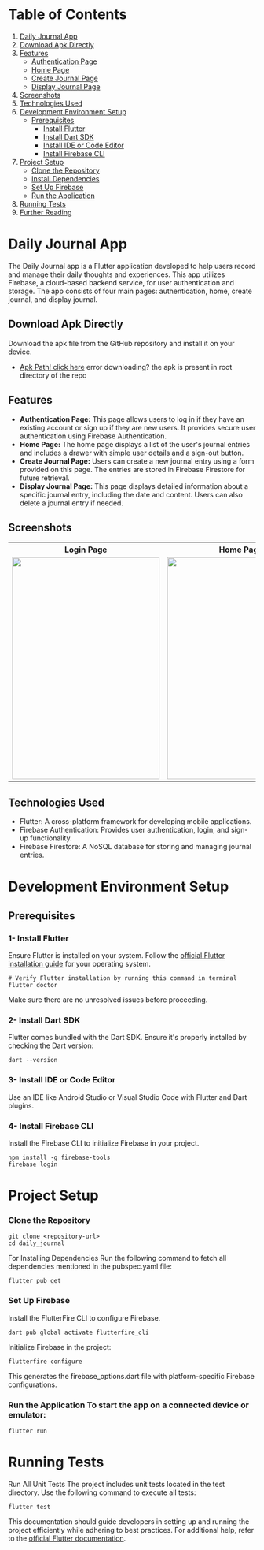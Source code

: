 # Table of Contents

1. [Daily Journal App](#daily-journal-app)
2. [Download Apk Directly](#download-apk-directly)
3. [Features](#features)
   - [Authentication Page](#authentication-page)
   - [Home Page](#home-page)
   - [Create Journal Page](#create-journal-page)
   - [Display Journal Page](#display-journal-page)
4. [Screenshots](#screenshots)
5. [Technologies Used](#technologies-used)
6. [Development Environment Setup](#development-environment-setup)
   - [Prerequisites](#prerequisites)
     - [Install Flutter](#1--install-flutter)
     - [Install Dart SDK](#2--install-dart-sdk)
     - [Install IDE or Code Editor](#3--install-ide-or-code-editor)
     - [Install Firebase CLI](#4--install-firebase-cli)
7. [Project Setup](#project-setup)
   - [Clone the Repository](#clone-the-repository)
   - [Install Dependencies](#for-installing-dependencies-run-the-following-command-to-fetch-all-dependencies-mentioned-in-the-pubspecyaml-file)
   - [Set Up Firebase](#set-up-firebase)
   - [Run the Application](#run-the-application-to-start-the-app-on-a-connected-device-or-emulator)
8. [Running Tests](#running-tests)
9. [Further Reading](#further-reading)

<h1>Daily Journal App</h1>

<p>The Daily Journal app is a Flutter application developed to help users record and manage their daily thoughts and experiences. This app utilizes Firebase, a cloud-based backend service, for user authentication and storage. The app consists of four main pages: authentication, home, create journal, and display journal.</p>

<h2>Download Apk Directly</h2>
<p>Download the apk file from the GitHub repository and install it on your device.</p>
    
- [Apk Path! click here](./app-release.apk) 
error downloading? the apk is present in root directory of the repo

<h2>Features</h2>

<ul>
  <li><strong>Authentication Page:</strong> This page allows users to log in if they have an existing account or sign up if they are new users. It provides secure user authentication using Firebase Authentication.</li>
  <li><strong>Home Page:</strong> The home page displays a list of the user's journal entries and includes a drawer with simple user details and a sign-out button.</li>
  <li><strong>Create Journal Page:</strong> Users can create a new journal entry using a form provided on this page. The entries are stored in Firebase Firestore for future retrieval.</li>
  <li><strong>Display Journal Page:</strong> This page displays detailed information about a specific journal entry, including the date and content. Users can also delete a journal entry if needed.</li>
</ul>

<h2>Screenshots</h2>

<table>
  <tr>
    <th>Login Page</th>
    <th>Home Page</th>
    <th>Create Journal Page</th>
    <th>Display Journal Page</th>

  </tr>
  <tr>
    <td><img src="https://github.com/user-attachments/assets/0206d1f9-986e-4f47-93c4-94928ef507b8" width="300" height="450" /></td>
    <td><img src="https://github.com/user-attachments/assets/1eefec8d-c9ab-42dc-8f52-fc2524718a78" width="300" height="450"/></td>
    <td><img src="https://github.com/user-attachments/assets/727886dd-bf01-47de-a16a-03280befcc38" width="300" height="450" /></td>
    <td><img src="https://github.com/user-attachments/assets/386e0f3e-7d91-4f71-bd04-99bbef2026ba" width="300" height="450" /></td>
  </tr>
</table>

<h2>Technologies Used</h2>

<ul>
  <li>Flutter: A cross-platform framework for developing mobile applications.</li>
  <li>Firebase Authentication: Provides user authentication, login, and sign-up functionality.</li>
  <li>Firebase Firestore: A NoSQL database for storing and managing journal entries.</li>
</ul>

# Development Environment Setup

## Prerequisites

### 1- Install Flutter

Ensure Flutter is installed on your system. Follow the [official Flutter installation guide](https://docs.flutter.dev/get-started/install) for your operating system.

    # Verify Flutter installation by running this command in terminal
    flutter doctor

Make sure there are no unresolved issues before proceeding.

### 2- Install Dart SDK

Flutter comes bundled with the Dart SDK. Ensure it's properly installed by checking the Dart version:

    dart --version

### 3- Install IDE or Code Editor

Use an IDE like Android Studio or Visual Studio Code with Flutter and Dart plugins.

### 4- Install Firebase CLI

Install the Firebase CLI to initialize Firebase in your project.

    npm install -g firebase-tools
    firebase login

# Project Setup

### Clone the Repository

    git clone <repository-url>
    cd daily_journal

For Installing Dependencies Run the following command to fetch all dependencies mentioned in the pubspec.yaml file:

    flutter pub get

### Set Up Firebase

Install the FlutterFire CLI to configure Firebase.

    dart pub global activate flutterfire_cli

Initialize Firebase in the project:

    flutterfire configure

This generates the firebase_options.dart file with platform-specific Firebase configurations.

### Run the Application To start the app on a connected device or emulator:

    flutter run

# Running Tests

Run All Unit Tests The project includes unit tests located in the test directory. Use the following command to execute all tests:

    flutter test

This documentation should guide developers in setting up and running the project efficiently while adhering to best practices. For additional help, refer to the [official Flutter documentation](https://docs.flutter.dev/).

